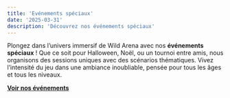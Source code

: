 ```yaml
---
title: 'Evénements spéciaux'
date: '2025-03-31'
description: 'Découvrez nos événements spéciaux'
---
```


Plongez dans l’univers immersif de Wild Arena avec nos **événements spéciaux** ! Que ce soit pour Halloween, Noël, ou un tournoi entre amis, nous organisons des sessions uniques avec des scénarios thématiques. Vivez l’intensité du jeu dans une ambiance inoubliable, pensée pour tous les âges et tous les niveaux.

[**Voir nos événements**](/events)